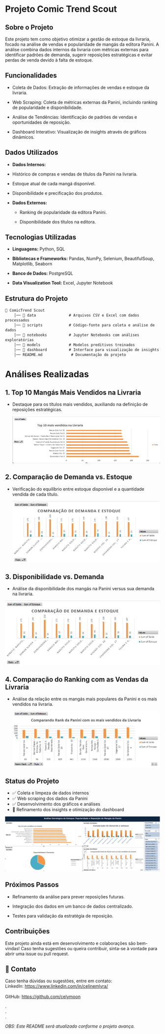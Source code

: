 #   Projeto Comic Trend Scout

## Sobre o Projeto
Este projeto tem como objetivo otimizar a gestão de estoque da livraria, focado na análise de vendas e popularidade de mangás da editora Panini. A análise combina dados internos da livraria com métricas externas para identificar padrões de demanda, sugerir reposições estratégicas e evitar perdas de venda devido à falta de estoque.


##  Funcionalidades
- Coleta de Dados: Extração de informações de vendas e estoque da livraria.

- Web Scraping: Coleta de métricas externas da Panini, incluindo ranking de popularidade e disponibilidade.

- Análise de Tendências: Identificação de padrões de vendas e oportunidades de reposição.

- Dashboard Interativo: Visualização de insights através de gráficos dinâmicos.

##  Dados Utilizados

-   **Dados Internos:**

- Histórico de compras e vendas de títulos da Panini na livraria.

- Estoque atual de cada mangá disponível.

- Disponibilidade e precificação dos produtos.

-   **Dados Externos:**

    -   Ranking de popularidade da editora Panini.

    -   Disponibilidade dos títulos na editora.

##  Tecnologias Utilizadas

-   **Linguagens:** Python, SQL

-   **Bibliotecas e Frameworks:** Pandas, NumPy, Selenium, BeautifulSoup, Matplotlib, Seaborn

-   **Banco de Dados:** PostgreSQL

-   **Data Visualization Tool:** Excel, Jupyter Notebook

##  Estrutura do Projeto

    📂 ComicTrend Scout
        │── 📁 data               # Arquivos CSV e Excel com dados processados
        │── 📁 scripts            # Código-fonte para coleta e análise de dados
        │── 📁 notebooks          # Jupyter Notebooks com análises exploratórias
        │── 📁 models             # Modelos preditivos treinados
        │── 📁 dashboard          # Interface para visualização de insights
        │── README.md             # Documentação do projeto

#   Análises Realizadas

##  1. Top 10 Mangás Mais Vendidos na Livraria

-   Destaque para os títulos mais vendidos, auxiliando na definição de reposições estratégicas.

    ![Top 10 mais vendidos](images/Top10maisvendidos.png)


##  2. Comparação de Demanda vs. Estoque

-   Verificação do equilíbrio entre estoque disponível e a quantidade vendida de cada título.

       ![Top 10 mais vendidos](images/comparacaodemandaeestoque.png)


##  3. Disponibilidade vs. Demanda

-   Análise da disponibilidade dos mangás na Panini versus sua demanda na livraria.

  ![Top 10 mais vendidos](images/comparacaodemandaeestoque.png)

##  4. Comparação do Ranking com as Vendas da Livraria

-   Análise da relação entre os mangás mais populares da Panini e os mais vendidos na livraria.

     ![Top 10 mais vendidos](images/comparandorankpaninicomvendas.png)

## Status do Projeto

- ✅ Coleta e limpeza de dados internos
- ✅ Web scraping dos dados da Panini
- ✅ Desenvolvimento dos gráficos e análises
- 🔄 Refinamento dos insights e otimização do dashboard

![Top 10 mais vendidos](images/dashboard.png)
## Próximos Passos

- Refinamento da análise para prever reposições futuras.
 
- Integração dos dados em um banco de dados centralizado.

- Testes para validação da estratégia de reposição.

##  Contribuições

Este projeto ainda está em desenvolvimento e colaborações são bem-vindas! Caso tenha sugestões ou queira contribuir, sinta-se à vontade para abrir uma issue ou pull request.

## 📧 Contato

Caso tenha dúvidas ou sugestões, entre em contato:
</br> LinkedIn: https://www.linkedin.com/in/celinemlyra/ </br>
</br> GitHub: https://github.com/celymoon


.</br>
.</br>
.


_OBS: Este README será atualizado conforme o projeto avança._

